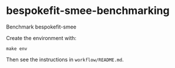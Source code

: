 # bespokefit-smee-benchmarking
Benchmark bespokefit-smee

Create the environment with:

```
make env
```

Then see the instructions in `workflow/README.md`.